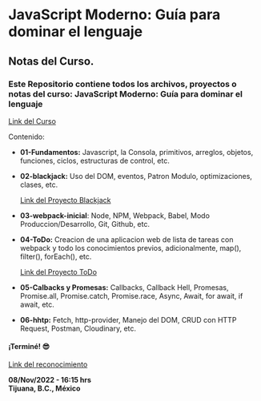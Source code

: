 # JavaScript Moderno: Guía para dominar el lenguaje

## Notas del Curso.

### Este Repositorio contiene todos los archivos, proyectos o notas del curso: JavaScript Moderno: Guía para dominar el lenguaje

[Link del Curso](https://www.udemy.com/course/javascript-fernando-herrera/)

Contenido:
- **01-Fundamentos:** Javascript, la Consola, primitivos, arreglos, objetos, funciones, ciclos, estructuras de control, etc.

- **02-blackjack:** Uso del DOM, eventos, Patron Modulo, optimizaciones, clases, etc.

    [Link del Proyecto Blackjack](https://alxsandoval.github.io/blackjack/)


- **03-webpack-inicial**: Node, NPM, Webpack, Babel, Modo Produccion/Desarrollo, Git, Github, etc.

- **04-ToDo:** Creacion de una aplicacion web de lista de tareas con webpack y todo los conocimientos previos, adicionalmente, map(), filter(), forEach(), etc.

    [Link del Proyecto ToDo](https://alxsandoval.github.io/ToDo/)

- **05-Calbacks y Promesas:** Callbacks, Callback Hell, Promesas, Promise.all, Promise.catch, Promise.race, Async, Await, for await, if await, etc.

- **06-hhtp:** Fetch, http-provider, Manejo del DOM, CRUD con HTTP Request, Postman, Cloudinary, etc.

#### ¡Terminé! 😎

[Link del reconocimiento](https://www.udemy.com/certificate/UC-aa88b91a-b010-44e1-8a70-e28a3e42347c/)

**08/Nov/2022 - 16:15 hrs** <br>
**Tijuana, B.C., México**
